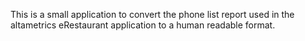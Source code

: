 This is a small application to convert the phone list report used in the altametrics eRestaurant application to a human readable format.


